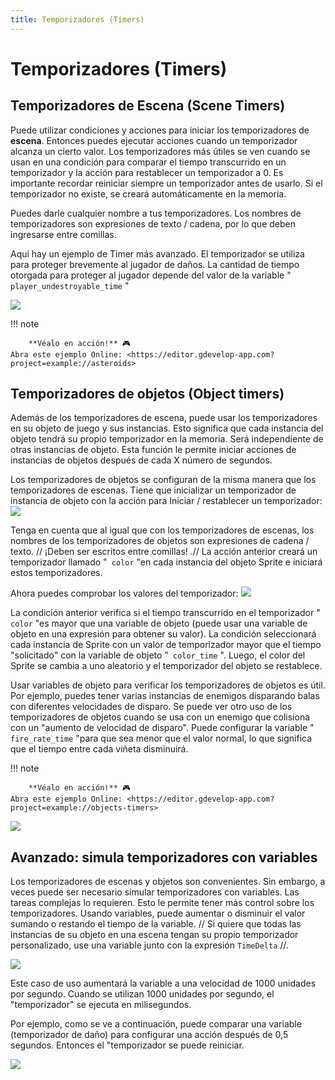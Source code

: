 ```yaml
---
title: Temporizadores (Timers)
---
```

# Temporizadores (Timers)

## Temporizadores de Escena (Scene Timers)

Puede utilizar condiciones y acciones para iniciar los temporizadores de **escena**. Entonces puedes ejecutar acciones cuando un temporizador alcanza un cierto valor. Los temporizadores más útiles se ven cuando se usan en una condición para comparar el tiempo transcurrido en un temporizador y la acción para restablecer un temporizador a 0. Es importante recordar reiniciar siempre un temporizador antes de usarlo. Si el temporizador no existe, se creará automáticamente en la memoria.

Puedes darle cualquier nombre a tus temporizadores. Los nombres de temporizadores son expresiones de texto / cadena, por lo que deben ingresarse entre comillas.

Aquí hay un ejemplo de Timer más avanzado. El temporizador se utiliza para proteger brevemente al jugador de daños. La cantidad de tiempo otorgada para proteger al jugador depende del valor de la variable "` player_undestroyable_time` "

![](/gdevelop5/all-features/timer-and-variable.png)

!!! note
    
        **Véalo en acción!** 🎮  
    Abra este ejemplo Online: <https://editor.gdevelop-app.com?project=example://asteroids>

## Temporizadores de objetos (Object timers)

Además de los temporizadores de escena, puede usar los temporizadores en su objeto de juego y sus instancias. Esto significa que cada instancia del objeto tendrá su propio temporizador en la memoria. Será independiente de otras instancias de objeto. Esta función le permite iniciar acciones de instancias de objetos después de cada X número de segundos.

Los temporizadores de objetos se configuran de la misma manera que los temporizadores de escenas. Tiene que inicializar un temporizador de instancia de objeto con la acción para Iniciar / restablecer un temporizador: ![](/gdevelop5/all-features/start-object-timer.png)

Tenga en cuenta que al igual que con los temporizadores de escenas, los nombres de los temporizadores de objetos son expresiones de cadena / texto. // ¡Deben ser escritos entre comillas! .// La acción anterior creará un temporizador llamado "` color` "en cada instancia del objeto Sprite e iniciará estos temporizadores.

Ahora puedes comprobar los valores del temporizador: ![](/gdevelop5/all-features/object-timers.png)

La condición anterior verifica si el tiempo transcurrido en el temporizador "` color` "es mayor que una variable de objeto (puede usar una variable de objeto en una expresión para obtener su valor). La condición seleccionará cada instancia de Sprite con un valor de temporizador mayor que el tiempo "solicitado" con la variable de objeto "` color_time` ". Luego, el color del Sprite se cambia a uno aleatorio y el temporizador del objeto se restablece.

Usar variables de objeto para verificar los temporizadores de objetos es útil. Por ejemplo, puedes tener varias instancias de enemigos disparando balas con diferentes velocidades de disparo. Se puede ver otro uso de los temporizadores de objetos cuando se usa con un enemigo que colisiona con un "aumento de velocidad de disparo". Puede configurar la variable "` fire_rate_time` "para que sea menor que el valor normal, lo que significa que el tiempo entre cada viñeta disminuirá.

!!! note
    
        **Véalo en acción!** 🎮  
    Abra este ejemplo Online: <https://editor.gdevelop-app.com?project=example://objects-timers>

![](/gdevelop5/all-features/fireratetimerexample.png)

## Avanzado: simula temporizadores con variables

Los temporizadores de escenas y objetos son convenientes. Sin embargo, a veces puede ser necesario simular temporizadores con variables. Las tareas complejas lo requieren. Esto le permite tener más control sobre los temporizadores. Usando variables, puede aumentar o disminuir el valor sumando o restando el tiempo de la variable. // Si quiere que todas las instancias de su objeto en una escena tengan su propio temporizador personalizado, use una variable junto con la expresión `TimeDelta` //.

![](/gdevelop5/all-features/increase-variable-timer.png)

Este caso de uso aumentará la variable a una velocidad de 1000 unidades por segundo. Cuando se utilizan 1000 unidades por segundo, el "temporizador" se ejecuta en milisegundos.

Por ejemplo, como se ve a continuación, puede comparar una variable (temporizador de daño) para configurar una acción después de 0,5 segundos. Entonces el "temporizador se puede reiniciar.

![](/gdevelop5/all-features/reset-variable-timer.png)
